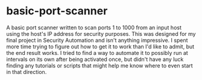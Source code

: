 # basic-port-scanner
A basic port scanner written to scan ports 1 to 1000 from an input host using the host's IP address for security purposes. This was designed for my final project in Security Automation and isn't anything impressive. I spent more time trying to figure out how to get it to work than I'd like to admit, but the end result works. I tried to find a way to automate it to possibly run at intervals on its own after being activated once, but didn't have any luck finding any tutorials or scripts that might help me know where to even start in that direction.

